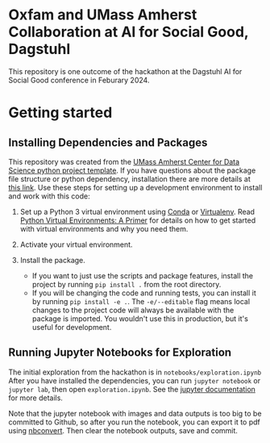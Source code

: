 # Oxfam and UMass Amherst Collaboration at AI for Social Good, Dagstuhl
This repository is one outcome of the hackathon at the Dagstuhl AI for Social Good conference in Feburary 2024. 


# Getting started
## Installing Dependencies and Packages
This repository was created from the [UMass Amherst Center for Data Science python project template](https://github.com/UMassCDS/PythonProjectTemplate). If you have questions about the package file structure or python dependency, installation there are more details at [this link](https://github.com/UMassCDS/PythonProjectTemplate).
Use these steps for setting up a development environment to install and work with this code:
1) Set up a Python 3 virtual environment using [Conda](https://docs.conda.io/projects/conda/en/latest/user-guide/install/index.html#) or [Virtualenv](https://virtualenv.pypa.io/en/latest/index.html). Read [Python Virtual Environments: A Primer](https://realpython.com/python-virtual-environments-a-primer/#the-virtualenv-project) for details on how to get started with virtual environments and why you need them.
2) Activate your virtual environment.

3) Install the package.
	- If you want to just use the scripts and package features, install the project by running `pip install .` from the root directory.
	- If you will be changing the code and running tests, you can install it by running `pip install -e .`. The `-e/--editable` flag means local changes to the project code will always be available with the package is imported. You wouldn't use this in production, but it's useful for development.

## Running Jupyter Notebooks for Exploration
The initial exploration from the hackathon is in `notebooks/exploration.ipynb`
After you have installed the dependencies, you can run `jupyter notebook` or `jupyter lab`, then open `exploration.ipynb`. See the [jupyter documentation](https://docs.jupyter.org/en/latest/) for more details.

Note that the jupyter notebook with images and data outputs is too big to be committed to Github, so after you run the notebook, you can export it to pdf using [nbconvert](https://nbconvert.readthedocs.io/en/latest/). Then clear the notebook outputs, save and commit. 